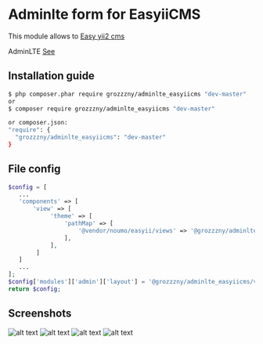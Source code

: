 Adminlte form for EasyiiCMS 
==============================

This module allows to [Easy yii2 cms](http://github.com/noumo/easyii) 

AdminLTE [See](https://adminlte.io/themes/AdminLTE/index2.html) 

## Installation guide

```bash
$ php composer.phar require grozzzny/adminlte_easyiicms "dev-master"
or
$ composer require grozzzny/adminlte_easyiicms "dev-master"

or composer.json:
"require": {
  "grozzzny/adminlte_easyiicms": "dev-master"
}
```

## File config
```php
$config = [
   ...
   'components' => [
       'view' => [
            'theme' => [
                'pathMap' => [
                    '@vendor/noumo/easyii/views' => '@grozzzny/adminlte_easyiicms/views',
                ],
            ],
        ]
   ]
   ...
];
$config['modules']['admin']['layout'] = '@grozzzny/adminlte_easyiicms/views/layouts/main';
return $config;
```

## Screenshots
![alt text](https://raw.githubusercontent.com/grozzzny/adminlte_easyiicms/master/media/2017-09-13_11-20-02.png)
![alt text](https://raw.githubusercontent.com/grozzzny/adminlte_easyiicms/master/media/2017-09-13_11-21-02.png)
![alt text](https://raw.githubusercontent.com/grozzzny/adminlte_easyiicms/master/media/2017-09-13_11-21-18.png)
![alt text](https://raw.githubusercontent.com/grozzzny/adminlte_easyiicms/master/media/2017-09-13_11-21-38.png)
